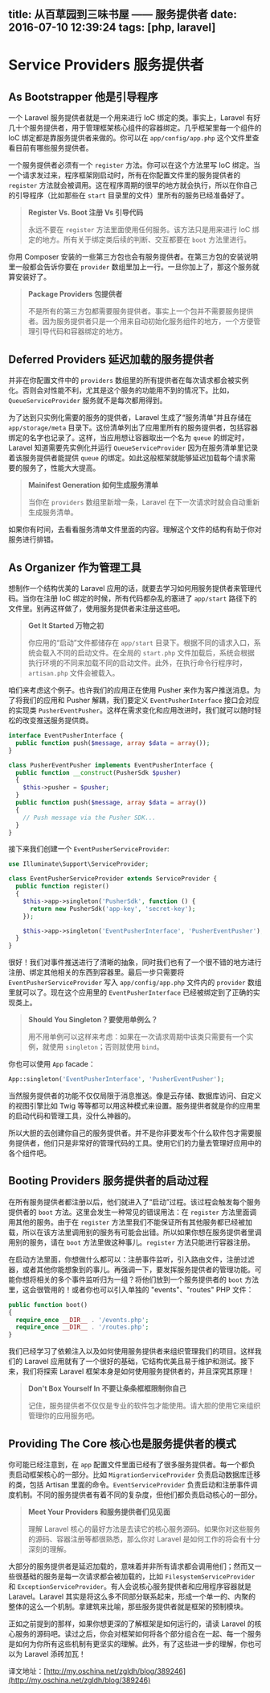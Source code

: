 title: 从百草园到三味书屋 —— 服务提供者
date: 2016-07-10 12:39:24
tags: [php, laravel]
---

# Service Providers 服务提供者

## As Bootstrapper 他是引导程序

一个 Laravel 服务提供者就是一个用来进行 IoC 绑定的类。事实上，Laravel 有好几十个服务提供者，用于管理框架核心组件的容器绑定。几乎框架里每一个组件的 IoC 绑定都是靠服务提供者来做的。你可以在 `app/config/app.php` 这个文件里查看目前有哪些服务提供者。

一个服务提供者必须有一个 `register` 方法。你可以在这个方法里写 IoC 绑定。当一个请求发过来，程序框架刚启动时，所有在你配置文件里的服务提供者的 `register` 方法就会被调用。这在程序周期的很早的地方就会执行，所以在你自己的引导程序（比如那些在 `start` 目录里的文件）里所有的服务已经准备好了。

> **Register Vs. Boot 注册 Vs 引导代码**
> 
> 永远不要在 `register` 方法里面使用任何服务。该方法只是用来进行 IoC 绑定的地方。所有关于绑定类后续的判断、交互都要在 `boot` 方法里进行。

你用 Composer 安装的一些第三方包也会有服务提供者。在第三方包的安装说明里一般都会告诉你要在 `provider` 数组里加上一行。一旦你加上了，那这个服务就算安装好了。

> **Package Providers 包提供者**
> 
> 不是所有的第三方包都需要服务提供者。事实上一个包并不需要服务提供者。因为服务提供者只是一个用来自动初始化服务组件的地方，一个方便管理引导代码和容器绑定的地方。

## Deferred Providers 延迟加载的服务提供者

并非在你配置文件中的 `providers` 数组里的所有提供者在每次请求都会被实例化。否则会对性能不利，尤其是这个服务的功能用不到的情况下。比如，`QueueServiceProvider` 服务就不是每次都用得到。

为了达到只实例化需要的服务的提供者，Laravel 生成了“服务清单”并且存储在 `app/storage/meta` 目录下。这份清单列出了应用里所有的服务提供者，包括容器绑定的名字也记录了。这样，当应用想让容器取出一个名为 `queue` 的绑定时，Laravel 知道需要先实例化并运行 `QueueServiceProvider` 因为在服务清单里记录着该服务提供者能提供 `queue` 的绑定。如此这般框架就能够延迟加载每个请求需要的服务了，性能大大提高。

> **Mainifest Generation 如何生成服务清单**
> 
> 当你在 `providers` 数组里新增一条，Laravel 在下一次请求时就会自动重新生成服务清单。

如果你有时间，去看看服务清单文件里面的内容。理解这个文件的结构有助于你对服务进行排错。

## As Organizer 作为管理工具

想制作一个结构优美的 Laravel 应用的话，就要去学习如何用服务提供者来管理代码。当你在注册 IoC 绑定的时候，所有代码都杂乱的塞进了 `app/start` 路径下的文件里。别再这样做了，使用服务提供者来注册这些吧。

> **Get It Started 万物之初**
> 
> 你应用的“启动”文件都储存在 `app/start` 目录下。根据不同的请求入口，系统会载入不同的启动文件。在全局的 `start.php` 文件加载后，系统会根据执行环境的不同来加载不同的启动文件。此外，在执行命令行程序时，`artisan.php` 文件会被载入。

咱们来考虑这个例子。也许我们的应用正在使用 Pusher 来作为客户推送消息。为了将我们的应用和 Pusher 解耦，我们要定义 `EventPusherInterface` 接口会对应的实现类 `PusherEventPusher`。这样在需求变化和应用改进时，我们就可以随时轻松的改变推送服务提供商。

```php
interface EventPusherInterface {
  public function push($message, array $data = array());
}

class PusherEventPusher implements EventPusherInterface {
  public function __construct(PusherSdk $pusher)
  {
    $this->pusher = $pusher;
  }
  public function push($message, array $data = array())
  {
    // Push message via the Pusher SDK...
  } 
}
```

接下来我们创建一个 `EventPusherServiceProvider`:

```php
use Illuminate\Support\ServiceProvider;

class EventPusherServiceProvider extends ServiceProvider {
  public function register()
  {
    $this->app->singleton('PusherSdk', function () {
      return new PusherSdk('app-key', 'secret-key'); 
    });

    $this->app->singleton('EventPusherInterface', 'PusherEventPusher');
  }
}
```

很好！我们对事件推送进行了清晰的抽象，同时我们也有了一个很不错的地方进行注册、绑定其他相关的东西到容器里。最后一步只需要将 `EventPusherServiceProvider` 写入 `app/config/app.php` 文件内的 `provider` 数组里就可以了。现在这个应用里的 `EventPusherInterface` 已经被绑定到了正确的实现类上。

> **Should You Singleton？要使用单例么？**
> 
> 用不用单例可以这样来考虑：如果在一次请求周期中该类只需要有一个实例，就使用 `singleton`；否则就使用 `bind`。

你也可以使用 `App` facade：

```php
App::singleton('EventPusherInterface', 'PusherEventPusher');
```

当然服务提供者的功能不仅仅局限于消息推送。像是云存储、数据库访问、自定义的视图引擎比如 Twig 等等都可以用这种模式来设置。服务提供者就是你的应用里的启动代码和管理工具，没什么神器的。

所以大胆的去创建你自己的服务提供者。并不是你非要发布个什么软件包才需要服务提供者，他们只是非常好的管理代码的工具。使用它们的力量去管理好应用中的各个组件吧。

## Booting Providers 服务提供者的启动过程

在所有服务提供者都注册以后，他们就进入了“启动”过程。该过程会触发每个服务提供者的 `boot` 方法。这里会发生一种常见的错误用法：在 `register` 方法里面调用其他的服务。由于在 `register` 方法里我们不能保证所有其他服务都已经被加载，所以在该方法里调用别的服务有可能会出错。所以如果你想在服务提供者里调用别的服务，请在 `boot` 方法里做这种事儿。`register` 方法只能进行容器注册。

在启动方法里面，你想做什么都可以：注册事件监听，引入路由文件，注册过滤器，或者其他你能想象到的事儿。再强调一下，要发挥服务提供者的管理功能。可能你想将相关的多个事件监听归为一组？将他们放到一个服务提供者的 `boot` 方法里，这会很管用的！或者你也可以引入单独的 "events"、"routes" PHP 文件：

```php
public function boot()
{
  require_once __DIR__ . '/events.php';
  require_once __DIR__ . '/routes.php';
}
```

我们已经学习了依赖注入以及如何使用服务提供者来组织管理我们的项目。这样我们的 Laravel 应用就有了一个很好的基础，它结构优美且易于维护和测试。接下来，我们将探索 Laravel 框架本身是如何使用服务提供者的，并且深究其原理！

> **Don't Box Yourself In 不要让条条框框限制你自己**
>
> 记住，服务提供者不仅仅是专业的软件包才能使用。请大胆的使用它来组织管理你的应用服务吧。

## Providing The Core 核心也是服务提供者的模式

你可能已经注意到，在 `app` 配置文件里面已经有了很多服务提供者。每一个都负责启动框架核心的一部分。比如 `MigrationServiceProvider` 负责启动数据库迁移的类，包括 Artisan 里面的命令。`EventServiceProvider` 负责启动和注册事件调度机制。不同的服务提供者有着不同的复杂度，但他们都负责启动核心的一部分。

> **Meet Your Providers 和服务提供者们见见面**
>
> 理解 Laravel 核心的最好方法是去读它的核心服务源码。如果你对这些服务的源码、容器注册等都很熟悉，那么你对 Laravel 是如何工作的将会有十分深刻的理解。

大部分的服务提供者是延迟加载的，意味着并非所有请求都会调用他们；然而又一些很基础的服务是每一次请求都会被加载的，比如 `FilesystemServiceProvider` 和 `ExceptionServiceProvider`。有人会说核心服务提供者和应用程序容器就是 Laravel。Laravel 其实是将这么多不同部分联系起来，形成一个单一的、内聚的整体的这么一个机制。拿建筑来比喻，那些服务提供者就是框架的预制模块。

正如之前提到的那样，如果你想更深的了解框架是如何运行的，请读 Laravel 的核心服务的源码吧。读过之后，你会对框架如何将各个部分组合在一起、每一个服务是如何为你所有这些机制有更坚实的理解。此外，有了这些进一步的理解，你也可以为 Laravel 添砖加瓦！

译文地址：[http://my.oschina.net/zgldh/blog/389246](http://my.oschina.net/zgldh/blog/389246)
